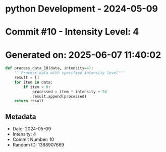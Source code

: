 ﻿# python Development - 2024-05-09
# Commit #10 - Intensity Level: 4
# Generated on: 2025-06-07 11:40:02
```python
def process_data_10(data, intensity=4):
    '''Process data with specified intensity level'''
    result = []
    for item in data:
        if item > 0:
            processed = item * intensity + 54
            result.append(processed)
    return result
```
## Metadata
- Date: 2024-05-09
- Intensity: 4
- Commit Number: 10
- Random ID: 1388907669
